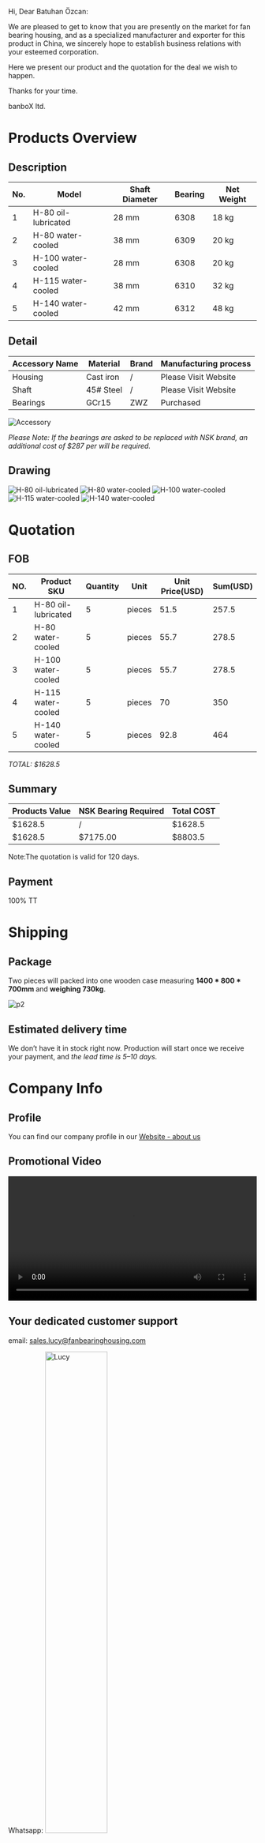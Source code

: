
Hi,
Dear Batuhan Özcan:

We are pleased to get to know that you are presently on the market for fan bearing housing, and as a specialized manufacturer and exporter for this product in China, we sincerely hope to establish business relations with your esteemed corporation.

Here we present our product and the quotation for the deal we wish to happen.

Thanks for your time.

banboX ltd.

# Products Overview

## Description

| No. | Model               | Shaft Diameter | Bearing | Net Weight |
|-----|---------------------|----------------|---------|------------|
| 1   | H-80 oil-lubricated | 28 mm          | 6308    | 18 kg      |
| 2   | H-80 water-cooled   | 38 mm          | 6309    | 20 kg      |
| 3   | H-100 water-cooled  | 28 mm          | 6308    | 20 kg      |
| 4   | H-115 water-cooled  | 38 mm          | 6310    | 32 kg      |
| 5   | H-140 water-cooled  | 42 mm          | 6312    | 48 kg      |


## Detail

| Accessory Name | Material  | Brand | Manufacturing process |
|----------------|-----------|-------|-----------------------|
| Housing        | Cast iron | /     | Please Visit Website  |
| Shaft          | 45# Steel | /     | Please Visit Website  |
| Bearings       | GCr15     | ZWZ   | Purchased             |


![Accessory](/images/quotes/accessory.JPG)


*Please Note: If the bearings are asked to be replaced with NSK brand, an additional cost of $287 per will be required.*



## Drawing


![H-80 oil-lubricated](/images/quotes/H-80-6308.PNG)
![H-80 water-cooled](/images/quotes/H-80-6309.PNG)
![H-100 water-cooled](/images/quotes/H-100.PNG)
![H-115 water-cooled](/images/quotes/H-115.PNG)
![H-140 water-cooled](/images/quotes/H-140.PNG)



#  Quotation

## FOB

| NO. | Product SKU         | Quantity | Unit   | Unit Price(USD) | Sum(USD) |
|-----|---------------------|----------|--------|-----------------|----------|
| 1   | H-80 oil-lubricated | 5        | pieces | 51.5            | 257.5    |
| 2   | H-80 water-cooled   | 5        | pieces | 55.7            | 278.5    |
| 3   | H-100 water-cooled  | 5        | pieces | 55.7            | 278.5    |
| 4   | H-115 water-cooled  | 5        | pieces | 70              | 350      |
| 5   | H-140 water-cooled  | 5        | pieces | 92.8            | 464      |

*TOTAL: $1628.5*


## Summary

| Products Value | NSK Bearing Required | Total COST |
|----------------|----------------------|------------|
| $1628.5        | /                    | $1628.5    |
| $1628.5        | $7175.00             | $8803.5    |


Note:The quotation is valid for 120 days.


## Payment

100% TT

# Shipping

## Package

Two pieces will packed into one wooden case measuring <strong> 1400 * 800 * 700mm </strong> and <strong> weighing 730kg</strong>.


![p2](/images/quotes/package2.JPG)


## Estimated delivery time

We don’t have it in stock right now. Production will start once we receive your payment, and *the lead time is 5–10 days.*


# Company Info

## Profile
You can find our company profile in our [Website - about us](https://www.fanbearinghousing.com/#/about_us)

## Promotional Video

<video width="100%" height="auto" controls>
	<source src="/video/banbo-anime-en.mp4" type="video/mp4">
</video>

## Your dedicated customer support

email: sales.lucy@fanbearinghousing.com

Whatsapp:
<img src="/images/contact/lucy-whatsapp.jpg" alt="Lucy" width="50%">
